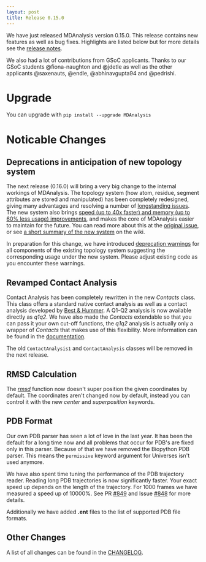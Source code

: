 ```yaml
---
layout: post
title: Release 0.15.0
---
```


We have just released MDAnalysis version 0.15.0. This release contains new
features as well as bug fixes. Highlights are listed below but for more details
see the [release notes](https://github.com/MDAnalysis/mdanalysis/wiki/ReleaseNotes0150).

We also had a lot of contributions from GSoC applicants. Thanks to our GSoC
students @fiona-naughton and @jdetle as well as the other applicants @saxenauts,
@endle, @abhinavgupta94 and @pedrishi.

# Upgrade

You can upgrade with `pip install --upgrade MDAnalysis`

# Noticable Changes

## Deprecations in anticipation of new topology system

The next release (0.16.0) will bring a very big change to the internal workings of MDAnalysis.
The topology system (how atom, residue, segment attributes are stored and manipulated) has been
completely redesigned, giving many advantages and resolving a number of
[longstanding
issues](https://github.com/MDAnalysis/mdanalysis/labels/solved%20by%20363).
The new system also brings [speed (up to 40x faster) and memory (up to 60% less
usage) improvements](http://gist.github.com/dotsdl/0e0fbd409e3e102d0458), and
makes the core of MDAnalysis easier to maintain for the future. You can read
more about this at the [original
issue](https://github.com/MDAnalysis/mdanalysis/issues/363), or see [a short
summary of the new
system](https://github.com/MDAnalysis/mdanalysis/wiki/Issue363-Changes) on the
wiki.

In preparation for this change, we have introduced [deprecation
warnings](https://github.com/MDAnalysis/mdanalysis/issues/599) for all
components of the existing topology system suggesting the corresponding usage
under the new system. Please adjust existing code as you encounter these
warnings.

## Revamped Contact Analysis

Contact Analysis has been completely rewritten in the new *Contacts* class. This
class offers a standard native contact analysis as well as a contact analysis
developed by [Best & Hummer][best-hummer-paper]. A Q1-Q2 analysis is now
available directly as *q1q2*. We have also made the *Contacts* extendable so
that you can pass it your own cut-off functions, the *q1q2* analysis is actually
only a wrapper of *Contacts* that makes use of this flexibility. More
information can be found in the [documentation][contacts-docs].

The old `ContactAnalysis1` and `ContactAnalysis` classes will be removed in the
next release.

## RMSD Calculation

The [*rmsd*][rmsd-docs] function now doesn't super position the given
coordinates by default. The coordinates aren't changed now by default, instead
you can control it with the new *center* and *superposition* keywords.

## PDB Format

Our own PDB parser has seen a lot of love in the last year. It has been the
default for a long time now and all problems that occur for PDB's are fixed only
in this parser. Because of that we have removed the Biopython PDB parser. This
means the `permissive` keyword argument for Universes isn't used anymore.

We have also spent time tuning the performance of the PDB trajectory reader. Reading
long PDB trajectories is now significantly faster. Your exact speed up depends
on the length of the trajectory. For 1000 frames we have measured a speed up of
10000%. See PR [#849](https://github.com/MDAnalysis/mdanalysis/pull/849) and
Issue [#848](https://github.com/MDAnalysis/mdanalysis/issues/848) for more
details.

Additionally we have added **.ent** files to the list of supported PDB file
formats.

## Other Changes

A list of all changes can be found in the [CHANGELOG](https://github.com/MDAnalysis/mdanalysis/blob/develop/package/CHANGELOG).

[contacts-docs]: http://www.mdanalysis.org/mdanalysis/documentation_pages/analysis/contacts.html
[best-hummer-paper]: http://www.pnas.org/content/110/44/17874
[rmsd-docs]: http://www.mdanalysis.org/mdanalysis/documentation_pages/analysis/rms.html#MDAnalysis.analysis.rms.rmsd
